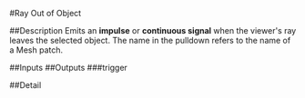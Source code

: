 #Ray Out of Object

##Description
Emits an **impulse** or **continuous signal** when the viewer's ray leaves the selected object. The name in the pulldown refers to the name of a Mesh patch.

##Inputs
##Outputs
###trigger


##Detail

